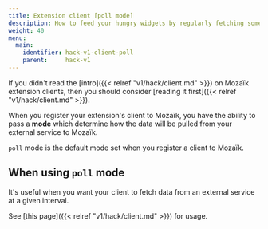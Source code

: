 ```yaml
---
title: Extension client [poll mode]
description: How to feed your hungry widgets by regularly fetching some external API data
weight: 40
menu:
  main:
    identifier: hack-v1-client-poll
    parent:     hack-v1
---
```

If you didn't read the [intro]({{< relref "v1/hack/client.md" >}}) on Mozaïk extension clients,
then you should consider [reading it first]({{< relref "v1/hack/client.md" >}}).

When you register your extension's client to Mozaïk, you have the ability to pass a **mode**
which determine how the data will be pulled from your external service to Mozaïk.

`poll` mode is the default mode set when you register a client to Mozaïk.

## When using `poll` mode

It's useful when you want your client to fetch data from an external service at a given interval.

See [this page]({{< relref "v1/hack/client.md" >}}) for usage.
